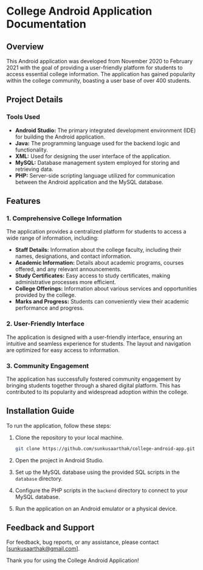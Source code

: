 # College Android Application Documentation

## Overview

This Android application was developed from November 2020 to February 2021 with the goal of providing a user-friendly platform for students to access essential college information. The application has gained popularity within the college community, boasting a user base of over 400 students.

## Project Details

### Tools Used

- **Android Studio:** The primary integrated development environment (IDE) for building the Android application.
- **Java:** The programming language used for the backend logic and functionality.
- **XML:** Used for designing the user interface of the application.
- **MySQL:** Database management system employed for storing and retrieving data.
- **PHP:** Server-side scripting language utilized for communication between the Android application and the MySQL database.

## Features

### 1. Comprehensive College Information

The application provides a centralized platform for students to access a wide range of information, including:

- **Staff Details:** Information about the college faculty, including their names, designations, and contact information.
- **Academic Information:** Details about academic programs, courses offered, and any relevant announcements.
- **Study Certificates:** Easy access to study certificates, making administrative processes more efficient.
- **College Offerings:** Information about various services and opportunities provided by the college.
- **Marks and Progress:** Students can conveniently view their academic performance and progress.

### 2. User-Friendly Interface

The application is designed with a user-friendly interface, ensuring an intuitive and seamless experience for students. The layout and navigation are optimized for easy access to information.

### 3. Community Engagement

The application has successfully fostered community engagement by bringing students together through a shared digital platform. This has contributed to its popularity and widespread adoption within the college.

## Installation Guide

To run the application, follow these steps:

1. Clone the repository to your local machine.
   ```bash
   git clone https://github.com/sunkusaarthak/college-android-app.git
   
2. Open the project in Android Studio.

3. Set up the MySQL database using the provided SQL scripts in the `database` directory.

4. Configure the PHP scripts in the `backend` directory to connect to your MySQL database.

5. Run the application on an Android emulator or a physical device.

## Feedback and Support

For feedback, bug reports, or any assistance, please contact [sunkusaarthak@gmail.com].

Thank you for using the College Android Application!
